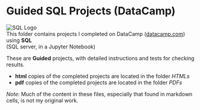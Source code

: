 # Guided SQL Projects (DataCamp)  
![SQL Logo](../../../assets/SQL.png)  
This folder contains projects I completed on DataCamp ([datacamp.com](datacamp.com)) using **SQL**  
(SQL server, in a Jupyter Notebook)

These are **Guided** projects, with detailed instructions and tests for checking results.

- **html** copies of the completed projects are located in the folder *HTMLs*
- **pdf** copies of the completed projects are located in the folder *PDFs*

*Note*: Much of the content in these files, especially that found in markdown cells, is not my original work. 